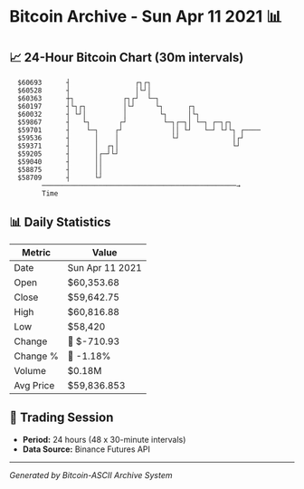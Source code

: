 # Bitcoin Archive - Sun Apr 11 2021 📊

## 📈 24-Hour Bitcoin Chart (30m intervals)

```
  $60693      ┤                ┌┐┌┐                            
  $60528      ┤                │└┘│                            
  $60363      ┼┐            ┌┐┌┘  └─┐                          
  $60197      ┤└┐┌┐         │└┘     └┐      ┌┐                 
  $60032      ┤ └┘│         │        └┐     │└┐                
  $59867      ┤   └┐       ┌┘         └─┐┌─┐│ └─┐ ┌─┐┌┐        
  $59701      ┤    └─┐    ┌┘            ││ └┘   └─┘ └┘└┐ ┌──── 
  $59536      ┤      │    │             └┘             │┌┘     
  $59371      ┤      │  ┌┐│                            └┘      
  $59205      ┤      │┌─┘└┘                                    
  $59040      ┤      ││                                        
  $58875      ┤      ││                                        
  $58709      ┤      └┘                                        
        ────────────────────────────────────────────────→
        Time
```

## 📊 Daily Statistics

| Metric | Value |
|--------|-------|
| Date | Sun Apr 11 2021 |
| Open | $60,353.68 |
| Close | $59,642.75 |
| High | $60,816.88 |
| Low | $58,420 |
| Change | 🔴 $-710.93 |
| Change % | 🔴 -1.18% |
| Volume | $0.18M |
| Avg Price | $59,836.853 |

## 📅 Trading Session

- **Period:** 24 hours (48 x 30-minute intervals)
- **Data Source:** Binance Futures API

---
*Generated by Bitcoin-ASCII Archive System*
